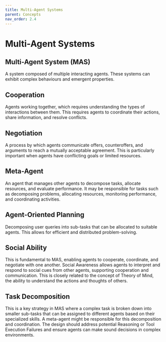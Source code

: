 ```yaml
---
title: Multi-Agent Systems
parent: Concepts
nav_order: 2.4
---
```


# Multi-Agent Systems

## Multi-Agent System (MAS)
A system composed of multiple interacting agents. These systems can exhibit complex behaviours and emergent properties.

## Cooperation
Agents working together, which requires understanding the types of interactions between them. This requires agents to coordinate their actions, share information, and resolve conflicts.

## Negotiation
A process by which agents communicate offers, counteroffers, and arguments to reach a mutually acceptable agreement. This is particularly important when agents have conflicting goals or limited resources.

## Meta-Agent
An agent that manages other agents to decompose tasks, allocate resources, and evaluate performance. It may be responsible for tasks such as decomposing problems, allocating resources, monitoring performance, and coordinating activities.

## Agent-Oriented Planning
Decomposing user queries into sub-tasks that can be allocated to suitable agents. This allows for efficient and distributed problem-solving.

## Social Ability 
This is fundamental to MAS, enabling agents to cooperate, coordinate, and negotiate with one another. Social Awareness allows agents to interpret and respond to social cues from other agents, supporting cooperation and communication. This is closely related to the concept of Theory of Mind, the ability to understand the actions and thoughts of others.

## Task Decomposition 
This is a key strategy in MAS where a complex task is broken down into smaller sub-tasks that can be assigned to different agents based on their specialized skills. A meta-agent might be responsible for this decomposition and coordination. The design should address potential Reasoning or Tool Execution Failures and ensure agents can make sound decisions in complex environments.